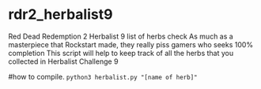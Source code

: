 # rdr2_herbalist9
Red Dead Redemption 2 Herbalist 9 list of herbs check
As much as a masterpiece that Rockstart made, they really piss gamers who seeks 100% completion
This script will help to keep track of all the herbs that you collected in Herbalist Challenge 9

#how to compile. 
```python3 herbalist.py "[name of herb]"```
